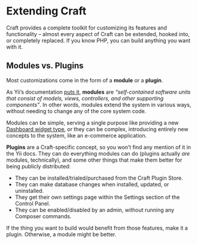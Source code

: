 # Extending Craft

Craft provides a complete toolkit for customizing its features and functionality – almost every aspect of Craft can be extended, hooked into, or completely replaced. If you know PHP, you can build anything you want with it.

## Modules vs. Plugins

Most customizations come in the form of a **module** or a **plugin**.

As Yii’s documentation [puts it](https://www.yiiframework.com/doc/guide/2.0/en/structure-modules), **modules** are _“self-contained software units that consist of models, views, controllers, and other supporting components”_. In other words, modules extend the system in various ways, without needing to change any of the core system code.

Modules can be simple, serving a single purpose like providing a new [Dashboard widget type](widget-types.md), or they can be complex, introducing entirely new concepts to the system, like an e-commerce application.

**Plugins** are a Craft-specific concept, so you won’t find any mention of it in the Yii docs. They can do everything modules can do (plugins actually _are_ modules, technically), and some other things that make them better for being publicly distributed:

- They can be installed/trialed/purchased from the Craft Plugin Store.
- They can make database changes when installed, updated, or uninstalled.
- They get their own settings page within the Settings section of the Control Panel.
- They can be enabled/disabled by an admin, without running any Composer commands.

If the thing you want to build would benefit from those features, make it a plugin. Otherwise, a module might be better.
